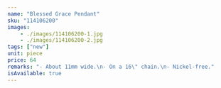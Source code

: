 ```yaml
---
name: "Blessed Grace Pendant"
sku: "114106200"
images:
    - ./images/114106200-1.jpg
    - ./images/114106200-2.jpg
tags: ["new"]
unit: piece
price: 64
remarks: "- About 11mm wide.\n- On a 16\" chain.\n- Nickel-free."
isAvailable: true
---
```

